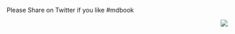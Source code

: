Please Share on Twitter if you like #mdbook

<a href="https://twitter.com/intent/tweet?hashtags=mdbook&amp;&amp;text=Check%20out%20%23mdbook%20repo%20on%20github&amp;tw_p=tweetbutton&amp;url=https%3A%2F%2Fgithub.com%2Fdropshape&amp;via=dropshape" style="float:right"><img src="https://raw.github.com/dropshape/md-book/master/twittershare.png"></a>

